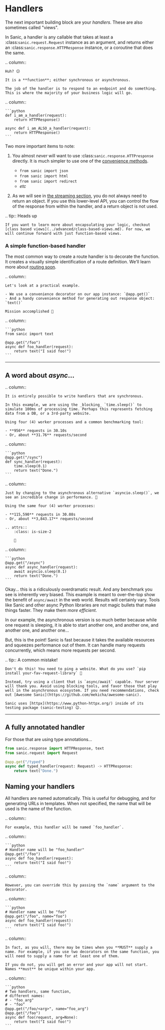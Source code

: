 # Handlers

The next important building block are your _handlers_. These are also sometimes called "views".

In Sanic, a handler is any callable that takes at least a :class:`sanic.request.Request` instance as an argument, and returns either an :class:`sanic.response.HTTPResponse` instance, or a coroutine that does the same.

.. column::

    Huh? 😕

    It is a **function**; either synchronous or asynchronous.

    The job of the handler is to respond to an endpoint and do something. This is where the majority of your business logic will go.

.. column::

    ```python
    def i_am_a_handler(request):
        return HTTPResponse()

    async def i_am_ALSO_a_handler(request):
        return HTTPResponse()
    ```

Two more important items to note:

1. You almost *never* will want to use :class:`sanic.response.HTTPresponse` directly. It is much simpler to use one of the [convenience methods](./response.md#methods).

    - `from sanic import json`
    - `from sanic import html`
    - `from sanic import redirect`
    - *etc*
    
1. As we will see in [the streaming section](../advanced/streaming.md#response-streaming), you do not always need to return an object. If you use this lower-level API, you can control the flow of the response from within the handler, and a return object is not used.

.. tip:: Heads up

    If you want to learn more about encapsulating your logic, checkout [class based views](../advanced/class-based-views.md). For now, we will continue forward with just function-based views.


### A simple function-based handler

The most common way to create a route handler is to decorate the function. It creates a visually simple identification of a route definition. We'll learn more about [routing soon](./routing.md).

.. column::

    Let's look at a practical example.

    - We use a convenience decorator on our app instance: `@app.get()`
    - And a handy convenience method for generating out response object: `text()`

    Mission accomplished 💪

.. column::

    ```python
    from sanic import text

    @app.get("/foo")
    async def foo_handler(request):
        return text("I said foo!")
    ```

---

## A word about _async_...

.. column::

    It is entirely possible to write handlers that are synchronous.

    In this example, we are using the _blocking_ `time.sleep()` to simulate 100ms of processing time. Perhaps this represents fetching data from a DB, or a 3rd-party website.

    Using four (4) worker processes and a common benchmarking tool:

    - **956** requests in 30.10s
    - Or, about **31.76** requests/second

.. column::

    ```python
    @app.get("/sync")
    def sync_handler(request):
        time.sleep(0.1)
        return text("Done.")
    ```


.. column::

    Just by changing to the asynchronous alternative `asyncio.sleep()`, we see an incredible change in performance. 🚀

    Using the same four (4) worker processes:

    - **115,590** requests in 30.08s
    - Or, about **3,843.17** requests/second

    .. attrs::
        :class: is-size-2
    
        🤯

.. column::

    ```python
    @app.get("/async")
    async def async_handler(request):
        await asyncio.sleep(0.1)
        return text("Done.")
    ```


Okay... this is a ridiculously overdramatic result. And any benchmark you see is inherently very biased. This example is meant to over-the-top show the benefit of `async/await` in the web world. Results will certainly vary. Tools like Sanic and other async Python libraries are not magic bullets that make things faster. They make them _more efficient_.

In our example, the asynchronous version is so much better because while one request is sleeping, it is able to start another one, and another one, and another one, and another one...

But, this is the point! Sanic is fast because it takes the available resources and squeezes performance out of them. It can handle many requests concurrently, which means more requests per second.


.. tip:: A common mistake!

    Don't do this! You need to ping a website. What do you use? `pip install your-fav-request-library` 🙈

    Instead, try using a client that is `async/await` capable. Your server will thank you. Avoid using blocking tools, and favor those that play well in the asynchronous ecosystem. If you need recommendations, check out [Awesome Sanic](https://github.com/mekicha/awesome-sanic).

    Sanic uses [httpx](https://www.python-httpx.org/) inside of its testing package (sanic-testing) 😉.


---

## A fully annotated handler

For those that are using type annotations...

```python
from sanic.response import HTTPResponse, text
from sanic.request import Request

@app.get("/typed")
async def typed_handler(request: Request) -> HTTPResponse:
    return text("Done.")
```

## Naming your handlers

All handlers are named automatically. This is useful for debugging, and for generating URLs in templates. When not specified, the name that will be used is the name of the function.

.. column::

    For example, this handler will be named `foo_handler`.

.. column::

    ```python
    # Handler name will be "foo_handler"
    @app.get("/foo")
    async def foo_handler(request):
        return text("I said foo!")
    ```

.. column::

    However, you can override this by passing the `name` argument to the decorator.

.. column::

    ```python
    # Handler name will be "foo"
    @app.get("/foo", name="foo")
    async def foo_handler(request):
        return text("I said foo!")
    ```

.. column::

    In fact, as you will, there may be times when you **MUST** supply a name. For example, if you use two decorators on the same function, you will need to supply a name for at least one of them.
    
    If you do not, you will get an error and your app will not start. Names **must** be unique within your app.

.. column::

    ```python
    # Two handlers, same function,
    # different names:
    # - "foo_arg"
    # - "foo"
    @app.get("/foo/<arg>", name="foo_arg")
    @app.get("/foo")
    async def foo(request, arg=None):
        return text("I said foo!")
    ```
